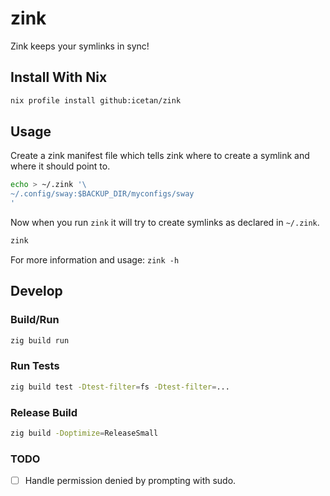 # zink

Zink keeps your symlinks in sync!

## Install With Nix

```sh
nix profile install github:icetan/zink
```

## Usage

Create a zink manifest file which tells zink where to create a symlink and where
it should point to.

```sh
echo > ~/.zink '\
~/.config/sway:$BACKUP_DIR/myconfigs/sway
'
```

Now when you run `zink` it will try to create symlinks as declared in `~/.zink`.

```sh
zink
```

For more information and usage: `zink -h`

## Develop

### Build/Run

```sh
zig build run
```

### Run Tests

```sh
zig build test -Dtest-filter=fs -Dtest-filter=...
```

### Release Build

```sh
zig build -Doptimize=ReleaseSmall
```

### TODO

- [ ] Handle permission denied by prompting with sudo.
